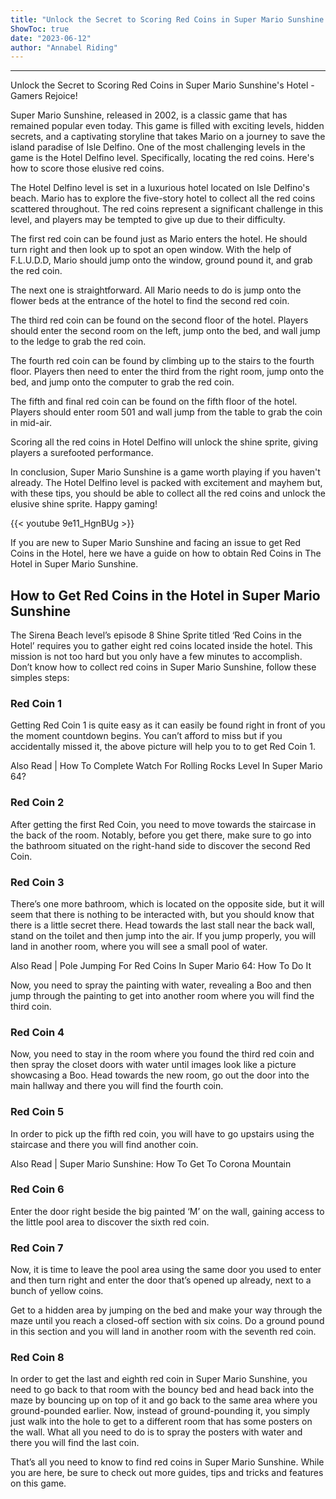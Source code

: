 ```yaml
---
title: "Unlock the Secret to Scoring Red Coins in Super Mario Sunshine's Hotel - Gamers Rejoice!"
ShowToc: true 
date: "2023-06-12"
author: "Annabel Riding"
---
```

*****
Unlock the Secret to Scoring Red Coins in Super Mario Sunshine's Hotel - Gamers Rejoice!

Super Mario Sunshine, released in 2002, is a classic game that has remained popular even today. This game is filled with exciting levels, hidden secrets, and a captivating storyline that takes Mario on a journey to save the island paradise of Isle Delfino. One of the most challenging levels in the game is the Hotel Delfino level. Specifically, locating the red coins. Here's how to score those elusive red coins.

The Hotel Delfino level is set in a luxurious hotel located on Isle Delfino's beach. Mario has to explore the five-story hotel to collect all the red coins scattered throughout. The red coins represent a significant challenge in this level, and players may be tempted to give up due to their difficulty.

The first red coin can be found just as Mario enters the hotel. He should turn right and then look up to spot an open window. With the help of F.L.U.D.D, Mario should jump onto the window, ground pound it, and grab the red coin.

The next one is straightforward. All Mario needs to do is jump onto the flower beds at the entrance of the hotel to find the second red coin.

The third red coin can be found on the second floor of the hotel. Players should enter the second room on the left, jump onto the bed, and wall jump to the ledge to grab the red coin.

The fourth red coin can be found by climbing up to the stairs to the fourth floor. Players then need to enter the third from the right room, jump onto the bed, and jump onto the computer to grab the red coin.

The fifth and final red coin can be found on the fifth floor of the hotel. Players should enter room 501 and wall jump from the table to grab the coin in mid-air.

Scoring all the red coins in Hotel Delfino  will unlock the shine sprite, giving players a surefooted performance.

In conclusion, Super Mario Sunshine is a game worth playing if you haven't already. The Hotel Delfino level is packed with excitement and mayhem but, with these tips, you should be able to collect all the red coins and unlock the elusive shine sprite. Happy gaming!

{{< youtube 9e11_HgnBUg >}} 



If you are new to Super Mario Sunshine and facing an issue to get Red Coins in the Hotel, here we have a guide on how to obtain Red Coins in The Hotel in Super Mario Sunshine.
 
## How to Get Red Coins in the Hotel in Super Mario Sunshine
 
The Sirena Beach level’s episode 8 Shine Sprite titled ‘Red Coins in the Hotel’ requires you to gather eight red coins located inside the hotel. This mission is not too hard but you only have a few minutes to accomplish. Don’t know how to collect red coins in Super Mario Sunshine, follow these simples steps:
 
### Red Coin 1
 

 
Getting Red Coin 1 is quite easy as it can easily be found right in front of you the moment countdown begins. You can’t afford to miss but if you accidentally missed it, the above picture will help you to to get Red Coin 1.
 
Also Read | How To Complete Watch For Rolling Rocks Level In Super Mario 64?
 
### Red Coin 2
 
After getting the first Red Coin, you need to move towards the staircase in the back of the room. Notably, before you get there, make sure to go into the bathroom situated on the right-hand side to discover the second Red Coin.
 
### Red Coin 3
 
There’s one more bathroom, which is located on the opposite side, but it will seem that there is nothing to be interacted with, but you should know that there is a little secret there. Head towards the last stall near the back wall, stand on the toilet and then jump into the air. If you jump properly, you will land in another room, where you will see a small pool of water.
 
Also Read | Pole Jumping For Red Coins In Super Mario 64: How To Do It
 
Now, you need to spray the painting with water, revealing a Boo and then jump through the painting to get into another room where you will find the third coin.
 
### Red Coin 4
 
Now, you need to stay in the room where you found the third red coin and then spray the closet doors with water until images look like a picture showcasing a Boo. Head towards the new room, go out the door into the main hallway and there you will find the fourth coin.
 
### Red Coin 5
 
In order to pick up the fifth red coin, you will have to go upstairs using the staircase and there you will find another coin.
 
Also Read | Super Mario Sunshine: How To Get To Corona Mountain
 
### Red Coin 6
 
Enter the door right beside the big painted ‘M’ on the wall, gaining access to the little pool area to discover the sixth red coin.
 
### Red Coin 7
 
Now, it is time to leave the pool area using the same door you used to enter and then turn right and enter the door that’s opened up already, next to a bunch of yellow coins.
 
Get to a hidden area by jumping on the bed and make your way through the maze until you reach a closed-off section with six coins. Do a ground pound in this section and you will land in another room with the seventh red coin.
 
### Red Coin 8
 
In order to get the last and eighth red coin in Super Mario Sunshine, you need to go back to that room with the bouncy bed and head back into the maze by bouncing up on top of it and go back to the same area where you ground-pounded earlier. Now, instead of ground-pounding it, you simply just walk into the hole to get to a different room that has some posters on the wall. What all you need to do is to spray the posters with water and there you will find the last coin.
 
That’s all you need to know to find red coins in Super Mario Sunshine. While you are here, be sure to check out more guides, tips and tricks and features on this game.




